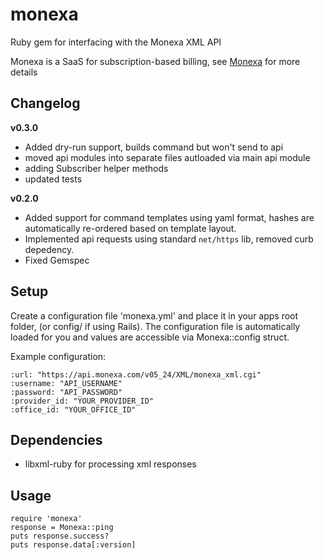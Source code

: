 monexa
======

Ruby gem for interfacing with the Monexa XML API

Monexa is a SaaS for subscription-based billing, see [Monexa](http://www.monexa.com/) for more details

Changelog
---------

**v0.3.0**

- Added dry-run support, builds command but won't send to api
- moved api modules into separate files autloaded via main api module
- adding Subscriber helper methods
- updated tests

**v0.2.0**

- Added support for command templates using yaml format, hashes are automatically re-ordered based on template layout.
- Implemented api requests using standard `net/https` lib, removed curb depedency.
- Fixed Gemspec

Setup
-----

Create a configuration file 'monexa.yml' and place it in your apps root folder, (or config/ if using Rails). The configuration file is automatically loaded for you and values are accessible via Monexa::config struct.

Example configuration:

	:url: "https://api.monexa.com/v05_24/XML/monexa_xml.cgi"
	:username: "API_USERNAME"
	:password: "API_PASSWORD"
	:provider_id: "YOUR_PROVIDER_ID"
	:office_id: "YOUR_OFFICE_ID"

Dependencies
----

- libxml-ruby for processing xml responses

Usage
----

	require 'monexa'
	response = Monexa::ping
	puts response.success?
	puts response.data[:version]